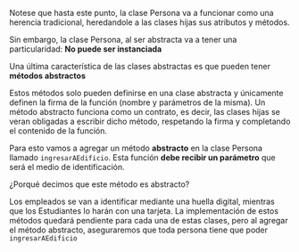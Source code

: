 Notese que hasta este punto, la clase Persona va a funcionar como una herencia tradicional, heredandole a las clases hijas sus atributos y métodos.

Sin embargo, la clase Persona, al ser abstracta va a tener una particularidad: **No puede ser instanciada**

Una última característica de las clases abstractas es que pueden tener **métodos abstractos**

Estos métodos solo pueden definirse en una clase abstracta y únicamente definen la firma de la función (nombre y parámetros de la misma). Un método abstracto funciona como un contrato, es decir, las clases hijas se veran obligadas a escribir dicho método, respetando la firma y completando el contenido de la función.

Para esto vamos a agregar un método **abstracto** en la clase Persona llamado `ingresarAEdificio`. Esta función **debe recibir un parámetro** que será el medio de identificación.

¿Porqué decimos que este método es abstracto?

Los empleados se van a identificar mediante una huella digital, mientras que los Estudiantes lo harán con una tarjeta. La implementación de estos métodos quedará pendiente para cada una de estas clases, pero al agregar el método abstracto, aseguraremos que toda persona tiene que poder `ingresarAEdificio`